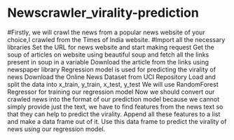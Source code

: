 # Newscrawler_virality-prediction

#Firstly, we will crawl the news from a popular news website of your choice,I crawled from the Times of India website.
#Import all the necessary libraries
Set the URL for news website and start making request
Get the soup of articles on website using beautiful soup and fetch all the links present in soup in a variable
Download the article from the links using newspaper library
Regression model is used for predicting the virality of news
Download the Online News Dataset from UCI Repository
Load and split the data into x_train, y_train, x_test, y_test
We will use RandomForest Regressor for training our regression model
Now we should convert our crawled news into the format of our prediction model because we cannot simply provide just the text, we have to find features from the news text so that they can help to predict the virality.
Append all these features to a list and make a data frame out of it.
Use this data frame to predict the virality of news using our regression model.
